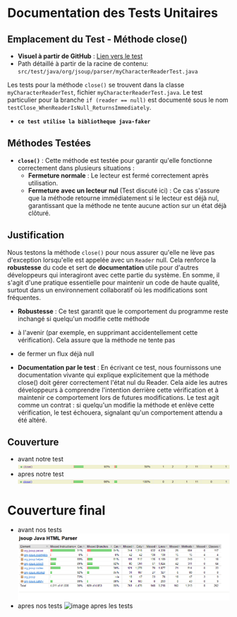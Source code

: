 # Documentation des Tests Unitaires


## Emplacement du Test - Méthode close()
- **Visuel à partir de GitHub** : [Lien vers le test](https://github.com/Dietetics/jsoup/blob/5db594630b7972d015520a56f861c8d89d5170a2/src/test/java/org/jsoup/parser/myCharacterReaderTest.java)
- Path détaillé à partir de la racine de contenu: `src/test/java/org/jsoup/parser/myCharacterReaderTest.java`

Les tests pour la méthode `close()` se trouvent dans la classe `myCharacterReaderTest`, fichier `myCharacterReaderTest.java`. 
Le test particulier pour la branche `if (reader == null)` est documenté sous le nom `testClose_WhenReaderIsNull_ReturnsImmediately`.
- **`ce test utilise la bibliotheque java-faker`**

## Méthodes Testées
- **`close()`** : Cette méthode est testée pour garantir qu'elle fonctionne correctement dans plusieurs situations :
    - **Fermeture normale** : Le lecteur est fermé correctement après utilisation.
    - **Fermeture avec un lecteur nul** (Test discuté ici) : Ce cas s'assure que la méthode retourne immédiatement 
si le lecteur est déjà nul, garantissant que la méthode ne tente aucune action sur un état déjà clôturé.

## Justification
Nous testons la méthode `close()` pour nous assurer qu'elle ne lève pas d'exception lorsqu'elle est appelée avec un 
`Reader` null. Cela renforce la **robustesse** du code et sert de **documentation** utile pour d'autres développeurs 
qui interagiront avec cette partie du système. En somme, il s'agit d'une pratique essentielle pour maintenir un code de 
haute qualité, surtout dans un environnement collaboratif où les modifications sont fréquentes.

- **Robustesse** : Ce test garantit que le comportement du programme reste inchangé si quelqu'un modifie cette méthode 
- à l'avenir (par exemple, en supprimant accidentellement cette vérification). Cela assure que la méthode ne tente pas 
- de fermer un flux déjà null

- **Documentation par le test** : En écrivant ce test, nous fournissons une documentation vivante qui explique 
explicitement que la méthode close() doit gérer correctement l'état nul du Reader. 
Cela aide les autres développeurs à comprendre l'intention derrière cette vérification et à maintenir ce comportement 
lors de futures modifications. Le test agit comme un contrat : si quelqu'un modifie la méthode et enlève cette 
vérification, le test échouera, signalant qu'un comportement attendu a été altéré.

  
## Couverture 

- avant notre test ![image avant test](assets/methodeCloseAvant.png)
- apres notre test ![image apres test](assets/methodeCloseApres.png)















# Couverture final 

- avant nos tests ![image avant les tests](assets/9.29jacocoCoverage.png)
- apres nos tests ![image apres les tests](assets/#.png)